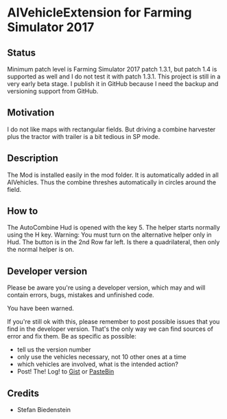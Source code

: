 # AIVehicleExtension for Farming Simulator 2017

## Status
Minimum patch level is Farming Simulator 2017 patch 1.3.1, but patch 1.4 is supported as well and I do not test it with patch 1.3.1.
This project is still in a very early beta stage. I publish it in GitHub because I need the backup and versioning support from GitHub. 

## Motivation
I do not like maps with rectangular fields. But driving a combine harvester plus the tractor with trailer is a bit tedious in SP mode. 

## Description
The Mod is installed easily in the mod folder. 
It is automatically added in all AIVehicles. 
Thus the combine threshes automatically in circles around the field.

## How to
The AutoCombine Hud is opened with the key 5. The helper starts normally using the H key.
Warning: You must turn on the alternative helper only in Hud. 
The button is in the 2nd Row far left. Is there a quadrilateral, then only the normal helper is on.

## Developer version
Please be aware you're using a developer version, which may and will contain errors, bugs, mistakes and unfinished code. 

You have been warned.

If you're still ok with this, please remember to post possible issues that you find in the developer version. 
That's the only way we can find sources of error and fix them. 
Be as specific as possible:

* tell us the version number
* only use the vehicles necessary, not 10 other ones at a time
* which vehicles are involved, what is the intended action?
* Post! The! Log! to [Gist](https://gist.github.com/) or [PasteBin](http://pastebin.com/)

## Credits
* Stefan Biedenstein
